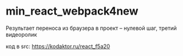 # min_react_webpack4new

Результает переноса из браузера в проект – нулевой шаг, третий видеоролик
 
 код в src: https://kodaktor.ru/react_f5a20


